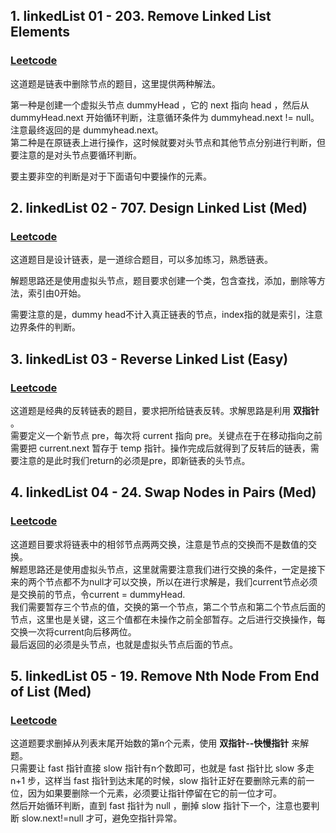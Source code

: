 ## 1. linkedList 01 - 203. Remove Linked List Elements
### [Leetcode](https://leetcode.com/problems/remove-linked-list-elements/description/) 

这道题是链表中删除节点的题目，这里提供两种解法。

第一种是创建一个虚拟头节点 dummyHead ，它的 next 指向 head ，然后从 dummyHead.next 开始循环判断，注意循环条件为 dummyhead.next != null。注意最终返回的是 dummyhead.next。  
第二种是在原链表上进行操作，这时候就要对头节点和其他节点分别进行判断，但要注意的是对头节点要循环判断。

要主要非空的判断是对于下面语句中要操作的元素。

## 2. linkedList 02 - 707. Design Linked List (Med)
### [Leetcode](https://leetcode.com/problems/design-linked-list/description/)

这道题目是设计链表，是一道综合题目，可以多加练习，熟悉链表。

解题思路还是使用虚拟头节点，题目要求创建一个类，包含查找，添加，删除等方法，索引由0开始。

需要注意的是，dummy head不计入真正链表的节点，index指的就是索引，注意边界条件的判断。

## 3. linkedList 03 - Reverse Linked List (Easy)
### [Leetcode](https://leetcode.com/problems/reverse-linked-list/)

这道题是经典的反转链表的题目，要求把所给链表反转。求解思路是利用 **双指针** 。  
需要定义一个新节点 pre，每次将 current 指向 pre。关键点在于在移动指向之前需要把 current.next 暂存于 temp 指针。操作完成后就得到了反转后的链表，需要注意的是此时我们return的必须是pre，即新链表的头节点。

## 4. linkedList 04 - 24. Swap Nodes in Pairs (Med)
### [Leetcode](https://leetcode.com/problems/swap-nodes-in-pairs/description/)

这道题目要求将链表中的相邻节点两两交换，注意是节点的交换而不是数值的交换。  
解题思路还是使用虚拟头节点，这里就需要注意我们进行交换的条件，一定是接下来的两个节点都不为null才可以交换，所以在进行求解是，我们current节点必须是交换前的节点，令current = dummyHead.  
我们需要暂存三个节点的值，交换的第一个节点，第二个节点和第二个节点后面的节点，这里也是关键，这三个值都在未操作之前全部暂存。之后进行交换操作，每交换一次将current向后移两位。  
最后返回的必须是头节点，也就是虚拟头节点后面的节点。

## 5. linkedList 05 - 19. Remove Nth Node From End of List (Med)
### [Leetcode](https://leetcode.com/problems/remove-nth-node-from-end-of-list/description/)

这道题要求删掉从列表末尾开始数的第n个元素，使用 **双指针--快慢指针** 来解题。  
只需要让 fast 指针直接 slow 指针有n个数即可，也就是 fast 指针比 slow 多走 n+1 步，这样当 fast 指针到达末尾的时候，slow 指针正好在要删除元素的前一位，因为如果要删除一个元素，必须要让指针停留在它的前一位才可。  
然后开始循环判断，直到 fast 指针为 null ，删掉 slow 指针下一个，注意也要判断 slow.next!=null 才可，避免空指针异常。



